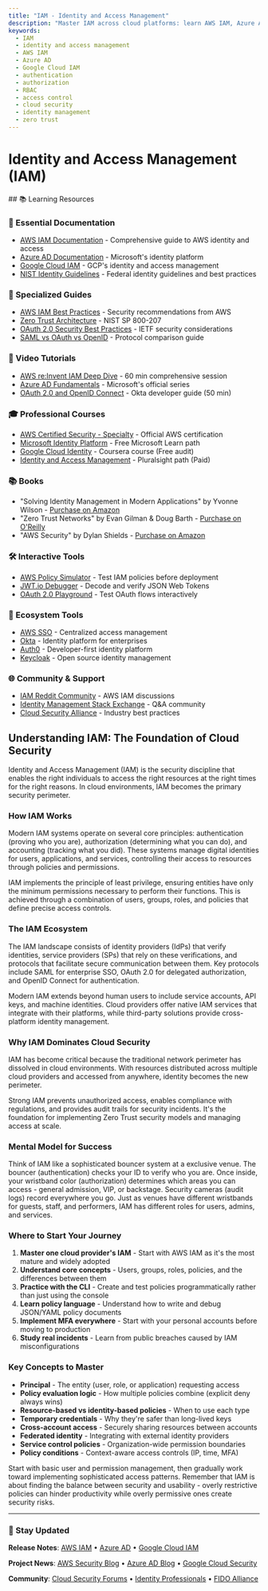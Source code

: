 ```yaml
---
title: "IAM - Identity and Access Management"
description: "Master IAM across cloud platforms: learn AWS IAM, Azure AD, and GCP IAM. Implement secure authentication, authorization, RBAC, and zero-trust security models."
keywords:
  - IAM
  - identity and access management
  - AWS IAM
  - Azure AD
  - Google Cloud IAM
  - authentication
  - authorization
  - RBAC
  - access control
  - cloud security
  - identity management
  - zero trust
---
```


# Identity and Access Management (IAM)

<GitHubButtons />
## 📚 Learning Resources

### 📖 Essential Documentation
- [AWS IAM Documentation](https://docs.aws.amazon.com/iam/) - Comprehensive guide to AWS identity and access
- [Azure AD Documentation](https://learn.microsoft.com/en-us/azure/active-directory/) - Microsoft's identity platform
- [Google Cloud IAM](https://cloud.google.com/iam/docs) - GCP's identity and access management
- [NIST Identity Guidelines](https://pages.nist.gov/800-63-3/) - Federal identity guidelines and best practices

### 📝 Specialized Guides
- [AWS IAM Best Practices](https://docs.aws.amazon.com/IAM/latest/UserGuide/best-practices.html) - Security recommendations from AWS
- [Zero Trust Architecture](https://www.nist.gov/publications/zero-trust-architecture) - NIST SP 800-207
- [OAuth 2.0 Security Best Practices](https://datatracker.ietf.org/doc/html/draft-ietf-oauth-security-topics) - IETF security considerations
- [SAML vs OAuth vs OpenID](https://www.okta.com/identity-101/saml-vs-oauth/) - Protocol comparison guide

### 🎥 Video Tutorials
- [AWS re:Invent IAM Deep Dive](https://www.youtube.com/watch?v=YQsK4MtsELU) - 60 min comprehensive session
- [Azure AD Fundamentals](https://www.youtube.com/watch?v=fbSVgC8nGz4) - Microsoft's official series
- [OAuth 2.0 and OpenID Connect](https://www.youtube.com/watch?v=996OiexHze0) - Okta developer guide (50 min)

### 🎓 Professional Courses
- [AWS Certified Security - Specialty](https://aws.amazon.com/certification/certified-security-specialty/) - Official AWS certification
- [Microsoft Identity Platform](https://learn.microsoft.com/en-us/training/paths/m365-identity/) - Free Microsoft Learn path
- [Google Cloud Identity](https://www.coursera.org/learn/google-cloud-iam) - Coursera course (Free audit)
- [Identity and Access Management](https://www.pluralsight.com/paths/identity-access-management) - Pluralsight path (Paid)

### 📚 Books
- "Solving Identity Management in Modern Applications" by Yvonne Wilson - [Purchase on Amazon](https://www.amazon.com/dp/1484250949)
- "Zero Trust Networks" by Evan Gilman & Doug Barth - [Purchase on O'Reilly](https://www.oreilly.com/library/view/zero-trust-networks/9781491962183/)
- "AWS Security" by Dylan Shields - [Purchase on Amazon](https://www.amazon.com/dp/1839216395)

### 🛠️ Interactive Tools
- [AWS Policy Simulator](https://policysim.aws.amazon.com/) - Test IAM policies before deployment
- [JWT.io Debugger](https://jwt.io/) - Decode and verify JSON Web Tokens
- [OAuth 2.0 Playground](https://www.oauth.com/playground/) - Test OAuth flows interactively

### 🚀 Ecosystem Tools
- [AWS SSO](https://aws.amazon.com/single-sign-on/) - Centralized access management
- [Okta](https://www.okta.com/) - Identity platform for enterprises
- [Auth0](https://auth0.com/) - Developer-first identity platform
- [Keycloak](https://www.keycloak.org/) - Open source identity management

### 🌐 Community & Support
- [IAM Reddit Community](https://www.reddit.com/r/aws/search?q=iam) - AWS IAM discussions
- [Identity Management Stack Exchange](https://security.stackexchange.com/questions/tagged/identity-management) - Q&A community
- [Cloud Security Alliance](https://cloudsecurityalliance.org/) - Industry best practices

## Understanding IAM: The Foundation of Cloud Security

Identity and Access Management (IAM) is the security discipline that enables the right individuals to access the right resources at the right times for the right reasons. In cloud environments, IAM becomes the primary security perimeter.

### How IAM Works
Modern IAM systems operate on several core principles: authentication (proving who you are), authorization (determining what you can do), and accounting (tracking what you did). These systems manage digital identities for users, applications, and services, controlling their access to resources through policies and permissions.

IAM implements the principle of least privilege, ensuring entities have only the minimum permissions necessary to perform their functions. This is achieved through a combination of users, groups, roles, and policies that define precise access controls.

### The IAM Ecosystem
The IAM landscape consists of identity providers (IdPs) that verify identities, service providers (SPs) that rely on these verifications, and protocols that facilitate secure communication between them. Key protocols include SAML for enterprise SSO, OAuth 2.0 for delegated authorization, and OpenID Connect for authentication.

Modern IAM extends beyond human users to include service accounts, API keys, and machine identities. Cloud providers offer native IAM services that integrate with their platforms, while third-party solutions provide cross-platform identity management.

### Why IAM Dominates Cloud Security
IAM has become critical because the traditional network perimeter has dissolved in cloud environments. With resources distributed across multiple cloud providers and accessed from anywhere, identity becomes the new perimeter. 

Strong IAM prevents unauthorized access, enables compliance with regulations, and provides audit trails for security incidents. It's the foundation for implementing Zero Trust security models and managing access at scale.

### Mental Model for Success
Think of IAM like a sophisticated bouncer system at a exclusive venue. The bouncer (authentication) checks your ID to verify who you are. Once inside, your wristband color (authorization) determines which areas you can access - general admission, VIP, or backstage. Security cameras (audit logs) record everywhere you go. Just as venues have different wristbands for guests, staff, and performers, IAM has different roles for users, admins, and services.

### Where to Start Your Journey
1. **Master one cloud provider's IAM** - Start with AWS IAM as it's the most mature and widely adopted
2. **Understand core concepts** - Users, groups, roles, policies, and the differences between them
3. **Practice with the CLI** - Create and test policies programmatically rather than just using the console
4. **Learn policy language** - Understand how to write and debug JSON/YAML policy documents
5. **Implement MFA everywhere** - Start with your personal accounts before moving to production
6. **Study real incidents** - Learn from public breaches caused by IAM misconfigurations

### Key Concepts to Master
- **Principal** - The entity (user, role, or application) requesting access
- **Policy evaluation logic** - How multiple policies combine (explicit deny always wins)
- **Resource-based vs identity-based policies** - When to use each type
- **Temporary credentials** - Why they're safer than long-lived keys
- **Cross-account access** - Securely sharing resources between accounts
- **Federated identity** - Integrating with external identity providers
- **Service control policies** - Organization-wide permission boundaries
- **Policy conditions** - Context-aware access controls (IP, time, MFA)

Start with basic user and permission management, then gradually work toward implementing sophisticated access patterns. Remember that IAM is about finding the balance between security and usability - overly restrictive policies can hinder productivity while overly permissive ones create security risks.

---

### 📡 Stay Updated

**Release Notes**: [AWS IAM](https://aws.amazon.com/iam/features/manage-roles/release-notes/) • [Azure AD](https://learn.microsoft.com/en-us/azure/active-directory/fundamentals/whats-new) • [Google Cloud IAM](https://cloud.google.com/iam/docs/release-notes)

**Project News**: [AWS Security Blog](https://aws.amazon.com/blogs/security/) • [Azure AD Blog](https://techcommunity.microsoft.com/t5/azure-active-directory-identity/bg-p/Identity) • [Google Cloud Security](https://cloud.google.com/blog/products/identity-security)

**Community**: [Cloud Security Forums](https://cloudsecurityalliance.org/forums/) • [Identity Professionals](https://www.idpro.org/) • [FIDO Alliance](https://fidoalliance.org/)
